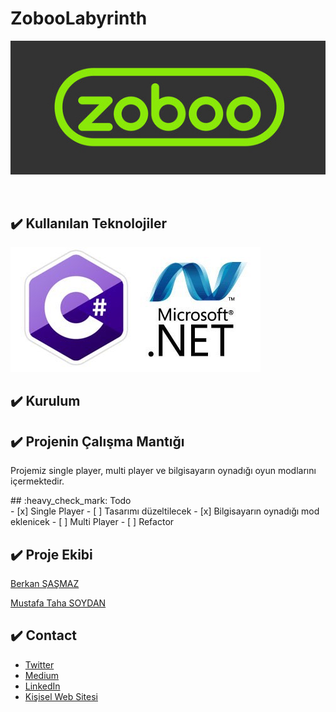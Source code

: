 # ZobooLabyrinth
<p align="center" >
  <img src="Img/Zoboo.jpg">
</p>
<br>
 
## :heavy_check_mark: Kullanılan Teknolojiler

![CSHARP](Img/CSharp.jpeg)

## :heavy_check_mark: Kurulum

## :heavy_check_mark: Projenin Çalışma Mantığı
<p>Projemiz single player, multi player ve bilgisayarın oynadığı oyun modlarını içermektedir. </p>
## :heavy_check_mark: Todo <br>
- [x] Single Player
- [ ] Tasarımı düzeltilecek
- [x] Bilgisayarın oynadığı mod eklenicek
- [ ] Multi Player
- [ ] Refactor
  
##  :heavy_check_mark: Proje Ekibi <br>

[Berkan ŞAŞMAZ](https://github.com/berkansasmaz)

[Mustafa Taha SOYDAN](https://github.com/Mtsoydan)

 ## :heavy_check_mark: Contact <br>
 - [Twitter](https://twitter.com/berkansasmazz)
 - [Medium](https://medium.com/@berkansasmaz)
 - [LinkedIn](https://www.linkedin.com/in/berkansasmaz/)
 - [Kişisel Web Sitesi](https://www.berkansasmaz.com)



